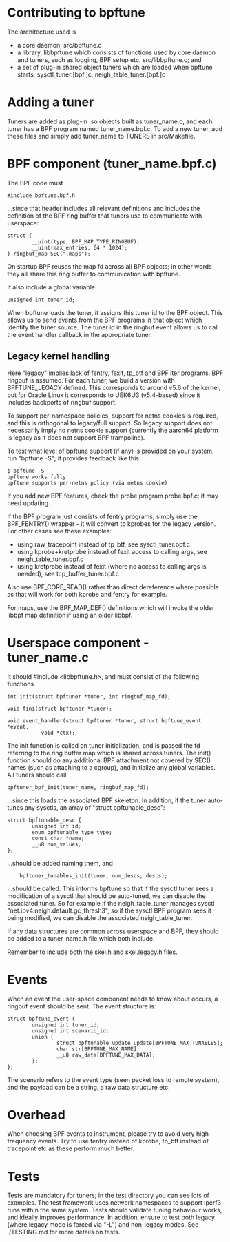 # Contributing to bpftune

The architecture used is

- a core daemon, src/bpftune.c
- a library, libbpftune which consists of functions used by core daemon
  and tuners, such as logging, BPF setup etc, src/libbpftune.c; and
- a set of plug-in shared object tuners which are loaded when bpftune
  starts; sysctl_tuner.[bpf.]c, neigh_table_tuner.[bpf.]c

# Adding a tuner

Tuners are added as plug-in .so objects built as tuner_name.c, and each tuner
has a BPF program named tuner_name.bpf.c.  To add a new tuner, add these
files and simply add tuner_name to TUNERS in src/Makefile.

# BPF component (tuner_name.bpf.c)

The BPF code must

```
#include bpftune.bpf.h
```

...since that header includes all relevant definitions and includes
the definition of the BPF ring buffer that tuners use to communicate
with userspace:

```
struct {
        __uint(type, BPF_MAP_TYPE_RINGBUF);
        __uint(max_entries, 64 * 1024);
} ringbuf_map SEC(".maps");

```

On startup BPF reuses the map fd across all BPF objects; in other
words they all share this ring buffer to communication with bpftune.

It also include a global variable:

```
unsigned int tuner_id;
```

When bpftune loads the tuner, it assigns this tuner id to the
BPF object.  This allows us to send events from the BPF programs
in that object which identify the tuner source.  The tuner id
in the ringbuf event allows us to call the event handler callback
in the appropriate tuner.

## Legacy kernel handling

Here "legacy" implies lack of fentry, fexit, tp_btf and BPF
iter programs.  BPF ringbuf is assumed.  For each tuner, we
build a version with BPFTUNE_LEGACY defined.  This corresponds
to around v5.6 of the kernel, but for Oracle Linux it corresponds
to UEK6U3 (v5.4-based) since it includes backports of ringbuf
support.

To support per-namespace policies, support for netns cookies
is required, and this is orthogonal to legacy/full support.
So legacy support does not necessarily imply no netns cookie
support (currently the aarch64 platform is legacy as it
does not support BPF trampoline).

To test what level of bpftune support (if any) is provided
on your system, run "bpftune -S"; it provides feedback like this:

```
$ bpftune -S
bpftune works fully
bpftune supports per-netns policy (via netns cookie)
```

If you add new BPF features, check the probe program
probe.bpf.c; it may need updating.

If the BPF program just consists of fentry programs, simply use
the BPF_FENTRY() wrapper - it will convert to kprobes
for the legacy version.  For other cases see these examples:

- using raw_tracepoint instead of tp_btf, see sysctl_tuner.bpf.c
- using kprobe+kretprobe instead of fexit access to calling args,
  see neigh_table_tuner.bpf.c
- using kretprobe instead of fexit (where no access to calling
  args is needed), see tcp_buffer_tuner.bpf.c

Also use BPF_CORE_READ() rather than direct dereference where
possible as that will work for both kprobe and fentry for example.

For maps, use the BPF_MAP_DEF() definitions which will invoke
the older libbpf map definition if using an older libbpf.

# Userspace component - tuner_name.c

It should #include <libbpftune.h>, and must consist of the following
functions

```
int init(struct bpftuner *tuner, int ringbuf_map_fd);

void fini(struct bpftuner *tuner);

void event_handler(struct bpftuner *tuner, struct bpftune_event *event,
		   void *ctx);
```

The init function is called on tuner initialization, and is passed
the fd referring to the ring buffer map which is shared across tuners.
The init() function should do any additional BPF attachment not covered
by SEC() names (such as attaching to a cgroup), and initialize any
global variables.  All tuners should call

```
bpftuner_bpf_init(tuner_name, ringbuf_map_fd);
```

...since this loads the associated BPF skeleton.  In addition, if
the tuner auto-tunes any sysctls, an array of "struct bpftunable_desc":

```
struct bpftunable_desc {
        unsigned int id;
        enum bpftunable_type type;
        const char *name;
        __u8 num_values;
};
```

...should be added naming them, and

```
	bpftuner_tunables_init(tuner, num_descs, descs);
```

...should be called.  This informs bpftune so that if the sysctl
tuner sees a modification of a sysctl that should be auto-tuned,
we can disable the associated tuner.  So for example if the
neigh_table_tuner manages sysctl "net.ipv4.neigh.default.gc_thresh3",
so if the sysctl BPF program sees it being modified, we can disable
the associated neigh_table_tuner.

If any data structures are common across userspace and BPF, they
should be added to a tuner_name.h file which both include.

Remember to include both the skel.h and skel.legacy.h files.

# Events

When an event the user-space component needs to know about occurs,
a ringbuf event should be sent.  The event structure is:

```
struct bpftune_event {
        unsigned int tuner_id;
        unsigned int scenario_id;
        union {
                struct bpftunable_update update[BPFTUNE_MAX_TUNABLES];
                char str[BPFTUNE_MAX_NAME];
                __u8 raw_data[BPFTUNE_MAX_DATA];
        };
};
```

The scenario refers to the event type (seen packet loss to remote
system), and the payload can be a string, a raw data structure etc.

# Overhead

When choosing BPF events to instrument, please try to avoid very
high-frequency events.  Try to use fentry instead of kprobe,
tp_btf instead of tracepoint etc as these perform much better.

# Tests

Tests are mandatory for tuners; in the test directory you can see
lots of examples.  The test framework uses network namespaces to
support iperf3 runs within the same system.  Tests should validate
tuning behaviour works, and ideally improves performance.  In
addition, ensure to test both legacy (where legacy mode is forced
via "-L") and non-legacy modes.  See ./TESTING.md for more details
on tests.
